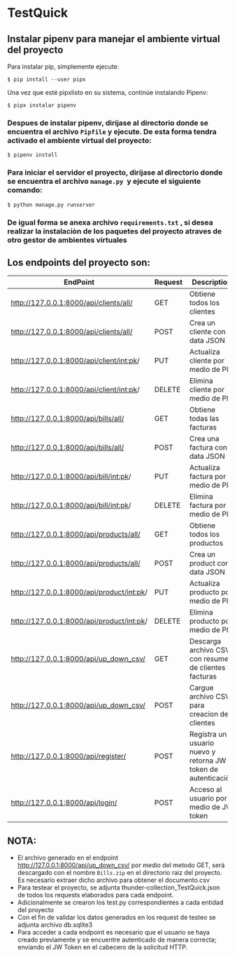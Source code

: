 # TestQuick

## Instalar pipenv para manejar el ambiente virtual del proyecto
Para instalar pip, simplemente ejecute:

    $ pip install --user pipx
Una vez que esté pipxlisto en su sistema, continúe instalando Pipenv:

    $ pipx instalar pipenv

### Despues de instalar pipenv, dirijase al directorio donde se encuentra el archivo ` Pipfile ` y ejecute. De esta forma tendra activado el ambiente virtual del proyecto:
    $ pipenv install

### Para iniciar el servidor el proyecto, dirijase al directorio donde se encuentra el archivo `manage.py `y ejecute el siguiente comando: 

    $ python manage.py runserver

### De igual forma se anexa archivo `requirements.txt` , si desea realizar la instalaciòn de los paquetes del proyecto atraves de otro gestor de ambientes virtuales 


## Los endpoints del proyecto son:

| EndPoint | Request | Description |
| ------ | ------ |----------- |
| http://127.0.0.1:8000/api/clients/all/ |GET|Obtiene todos los clientes|
| http://127.0.0.1:8000/api/clients/all/ |POST|Crea un cliente con data JSON |
| http://127.0.0.1:8000/api/client/<int:pk>/ |PUT|Actualiza cliente por medio de PK|
| http://127.0.0.1:8000/api/client/<int:pk>/ |DELETE|Elimina cliente por medio de PK|
| http://127.0.0.1:8000/api/bills/all/ |GET|Obtiene todas las facturas|
| http://127.0.0.1:8000/api/bills/all/ |POST|Crea una factura con data JSON |
| http://127.0.0.1:8000/api/bill/<int:pk>/ |PUT|Actualiza factura por medio de PK|
| http://127.0.0.1:8000/api/bill/<int:pk>/ |DELETE|Elimina factura por medio de PK|
| http://127.0.0.1:8000/api/products/all/ |GET|Obtiene todos los productos|
| http://127.0.0.1:8000/api/products/all/ |POST|Crea un product con data JSON|
| http://127.0.0.1:8000/api/product/<int:pk>/|PUT|Actualiza producto por medio de PK|
| http://127.0.0.1:8000/api/product/<int:pk>/|DELETE|Elimina producto por medio de PK|
| http://127.0.0.1:8000/api/up_down_csv/|GET|Descarga archivo CSV con resumen de clientes y facturas|
| http://127.0.0.1:8000/api/up_down_csv/|POST|Cargue archivo CSV para creacion de clientes|
| http://127.0.0.1:8000/api/register/|POST|Registra un usuario nuevo y retorna JW token de autenticaciòn|
| http://127.0.0.1:8000/api/login/|POST|Acceso al usuario por medio de JW token|


## NOTA:
- El archivo generado en el endpoint http://127.0.0.1:8000/api/up_down_csv/ por medio del metodo GET, serà descargado con el nombre `Bills.zip` en el directorio raiz del proyecto. Es necesario extraer dicho archivo para obtener el documento.csv
- Para testear el proyecto, se adjunta thunder-collection_TestQuick.json de todos los requests elaborados para cada endpoint.
- Adicionalmente se crearon los test.py correspondientes a cada entidad del proyecto
- Con el fin de validar los datos generados en los request de testeo se adjunta archivo db.sqlite3
- Para acceder a cada endpoint es necesario que el usuario se haya creado previamente y se encuentre autenticado de manera correcta; enviando el JW Token en el cabecero de la solicitud HTTP.






